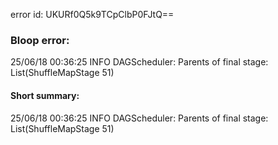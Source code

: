 error id: UKURf0Q5k9TCpClbP0FJtQ==
### Bloop error:

25/06/18 00:36:25 INFO DAGScheduler: Parents of final stage: List(ShuffleMapStage 51)
#### Short summary: 

25/06/18 00:36:25 INFO DAGScheduler: Parents of final stage: List(ShuffleMapStage 51)